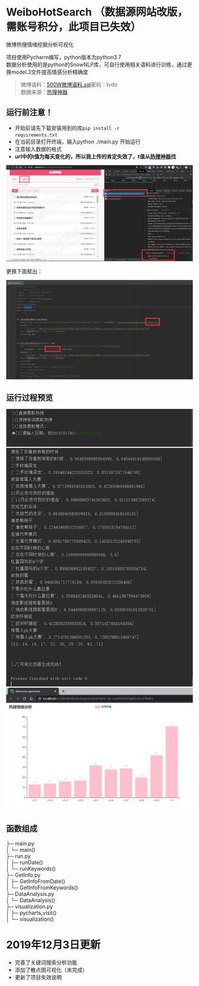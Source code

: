 # WeiboHotSearch （数据源网站改版，需账号积分，此项目已失效）
微博热搜情绪挖掘分析可视化    
    
项目使用Pycharm编写，python版本为python3.7    
数据分析使用的是python的SnowNLP库，可自行使用相关语料进行训练，通过更换model.3文件提高情感分析精确度    
> 微博语料：[500W微博语料.sql](https://pan.baidu.com/s/1eSeXh5K)密码：tvdo    
> 数据来源：[热搜神器](http://www.enlightent.cn/research/rank/weiboSearchRank)    
## 运行前注意！    
* 开始前请先下载安装用到的库<code>pip install -r requirements.txt</code>    
* 在当前目录打开终端，输入python ./main.py 开始运行    
* 注意输入数据的格式    
* **url中的t值为每天变化的，所以我上传的肯定失效了，t值从[热搜神器](http://www.enlightent.cn/research/rank/weiboSearchRank)找**    
    
![t值获取](https://github.com/lsc183754539/WeiboHotSearch/blob/master/img/t_value_get.png)    
    
更换下面框出：    
    
![更换到这里](https://github.com/lsc183754539/WeiboHotSearch/blob/master/img/t_change.jpg)    
    
    
    
## 运行过程预览    
    
    
![运行过程1](https://github.com/lsc183754539/WeiboHotSearch/blob/master/img/1.jpg)    
![运行过程2](https://github.com/lsc183754539/WeiboHotSearch/blob/master/img/2.jpg)    
![运行过程3](https://github.com/lsc183754539/WeiboHotSearch/blob/master/img/3.jpg)    
    
    
## 函数组成    
├─ main.py    
│  └─ main()    
├─ run.py    
│  ├─ runDate()    
│  └─ runKeywords()    
├─ GetInfo.py    
│  ├─ GetInfoFromDate()    
│  └─ GetInfoFromKeywords()    
├─ DataAnalysis.py    
│  └─ DataAnalysis()       
├─ visualization.py    
│  ├─ pycharts_visit()    
│  └─ visualization()    
    
# 2019年12月3日更新    
* 完善了关键词搜索分析功能
* 添加了散点图可视化（未完成）
* 更新了项目失效说明
